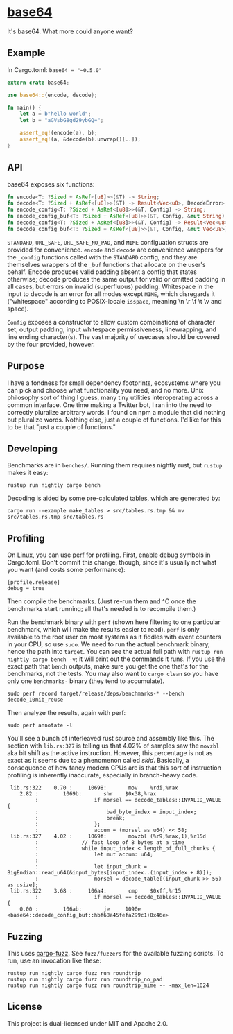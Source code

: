 [base64](https://crates.io/crates/base64)
===

It's base64. What more could anyone want?

Example
---

In Cargo.toml: `base64 = "~0.5.0"`

```rust
extern crate base64;

use base64::{encode, decode};

fn main() {
    let a = b"hello world";
    let b = "aGVsbG8gd29ybGQ=";

    assert_eq!(encode(a), b);
    assert_eq!(a, &decode(b).unwrap()[..]);
}
```

API
---

base64 exposes six functions:

```rust
fn encode<T: ?Sized + AsRef<[u8]>>(&T) -> String;
fn decode<T: ?Sized + AsRef<[u8]>>(&T) -> Result<Vec<u8>, DecodeError>;
fn encode_config<T: ?Sized + AsRef<[u8]>>(&T, Config) -> String;
fn encode_config_buf<T: ?Sized + AsRef<[u8]>>(&T, Config, &mut String);
fn decode_config<T: ?Sized + AsRef<[u8]>>(&T, Config) -> Result<Vec<u8>, DecodeError>;
fn decode_config_buf<T: ?Sized + AsRef<[u8]>>(&T, Config, &mut Vec<u8>) -> Result<(), DecodeError>;
```

`STANDARD`, `URL_SAFE`, `URL_SAFE_NO_PAD`, and `MIME` configuation structs are provided for convenience. `encode` and `decode` are convenience wrappers for the `_config` functions called with the `STANDARD` config, and they are themselves wrappers of the `_buf` functions that allocate on the user's behalf. Encode produces valid padding absent a config that states otherwise; decode produces the same output for valid or omitted padding in all cases, but errors on invalid (superfluous) padding. Whitespace in the input to decode is an error for all modes except `MIME`, which disregards it ("whitespace" according to POSIX-locale `isspace`, meaning \n \r \f \t \v and space).

`Config` exposes a constructor to allow custom combinations of character set, output padding, input whitespace permissiveness, linewrapping, and line ending character(s). The vast majority of usecases should be covered by the four provided, however.

Purpose
---

I have a fondness for small dependency footprints, ecosystems where you can pick and choose what functionality you need, and no more. Unix philosophy sort of thing I guess, many tiny utilities interoperating across a common interface. One time making a Twitter bot, I ran into the need to correctly pluralize arbitrary words. I found on npm a module that did nothing but pluralize words. Nothing else, just a couple of functions. I'd like for this to be that "just a couple of functions."

Developing
---

Benchmarks are in `benches/`. Running them requires nightly rust, but `rustup` makes it easy:

```
rustup run nightly cargo bench
```

Decoding is aided by some pre-calculated tables, which are generated by:

```
cargo run --example make_tables > src/tables.rs.tmp && mv src/tables.rs.tmp src/tables.rs
```

Profiling
---

On Linux, you can use [perf](https://perf.wiki.kernel.org/index.php/Main_Page) for profiling. First, enable debug symbols in Cargo.toml. Don't commit this change, though, since it's usually not what you want (and costs some performance):

```
[profile.release]
debug = true
```

Then compile the benchmarks. (Just re-run them and ^C once the benchmarks start running; all that's needed is to recompile them.)

Run the benchmark binary with `perf` (shown here filtering to one particular benchmark, which will make the results easier to read). `perf` is only available to the root user on most systems as it fiddles with event counters in your CPU, so use `sudo`. We need to run the actual benchmark binary, hence the path into `target`. You can see the actual full path with `rustup run nightly cargo bench -v`; it will print out the commands it runs. If you use the exact path that `bench` outputs, make sure you get the one that's for the benchmarks, not the tests. You may also want to `cargo clean` so you have only one `benchmarks-` binary (they tend to accumulate).

```
sudo perf record target/release/deps/benchmarks-* --bench decode_10mib_reuse
```

Then analyze the results, again with perf:

```
sudo perf annotate -l
```

You'll see a bunch of interleaved rust source and assembly like this. The section with `lib.rs:327` is telling us that 4.02% of samples saw the `movzbl` aka bit shift as the active instruction. However, this percentage is not as exact as it seems due to a phenomenon called *skid*. Basically, a consequence of how fancy modern CPUs are is that this sort of instruction profiling is inherently inaccurate, especially in branch-heavy code.

```
 lib.rs:322    0.70 :     10698:       mov    %rdi,%rax
    2.82 :        1069b:       shr    $0x38,%rax
         :                  if morsel == decode_tables::INVALID_VALUE {
         :                      bad_byte_index = input_index;
         :                      break;
         :                  };
         :                  accum = (morsel as u64) << 58;
 lib.rs:327    4.02 :     1069f:       movzbl (%r9,%rax,1),%r15d
         :              // fast loop of 8 bytes at a time
         :              while input_index < length_of_full_chunks {
         :                  let mut accum: u64;
         :
         :                  let input_chunk = BigEndian::read_u64(&input_bytes[input_index..(input_index + 8)]);
         :                  morsel = decode_table[(input_chunk >> 56) as usize];
 lib.rs:322    3.68 :     106a4:       cmp    $0xff,%r15
         :                  if morsel == decode_tables::INVALID_VALUE {
    0.00 :        106ab:       je     1090e <base64::decode_config_buf::hbf68a45fefa299c1+0x46e>
```


Fuzzing
---

This uses [cargo-fuzz](https://github.com/rust-fuzz/cargo-fuzz). See `fuzz/fuzzers` for the available fuzzing scripts. To run, use an invocation like these:

```
rustup run nightly cargo fuzz run roundtrip
rustup run nightly cargo fuzz run roundtrip_no_pad
rustup run nightly cargo fuzz run roundtrip_mime -- -max_len=1024
```


License
---

This project is dual-licensed under MIT and Apache 2.0.
